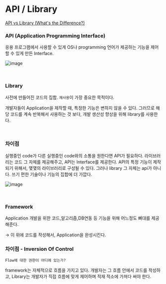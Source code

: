 # API / Library

[API vs Library (What's the Difference?)](https://rapidapi.com/blog/api-vs-library/)

### API  (Application Programming Interface)

응용 프로그램에서 사용할 수 있게 OS나 programming 언어가 제공하는 기능을 제어할 수 있게 만든 Interface. 

![image](https://user-images.githubusercontent.com/46887352/98670325-e7bdb180-2395-11eb-913c-781e8c3aace9.png)

</br>

### Library

사전에 만들어진 코드의 집합. `재사용`이 가장 중요한 목적이다.

개발자들이 Application을 제작할 때, 특정한 기능은 변하지 않을 수 있다. 그러므로 해당 코드를 계속 반복해서 사용하는 것 보다, 개발 생산성 향상을 위해 library를 사용한다.

</br>

### 차이점

실행중인 code가 다른 실행중인 code와의 소통을 원한다면 API가 필요하다. 라이브러리는 코드 그 자체를 제공해주고, API는 Interface를 제공한다. API의 특정 기능이 제작되기 위해서, 몇몇의 라이브러리로 구성될 수 있다. 그러나 library 그 자체는 api가 아니다. 쓰기 편한 기술이나 기능의 집합에 더 가깝다. 

![image](https://user-images.githubusercontent.com/46887352/98670333-eab8a200-2395-11eb-8e94-c521635258b9.png)

</br>

### Framework

Application 개발을 위한 코드,알고리즘,DB연동 등 기능을 위해 어느정도 뼈대를 제공해준다.

→ 이 위에 코드를 작성해서, Application을 완성시킨다.

### 차이점 - Inversion Of Control

`Flow에 대한 권한이 어디에 있는가?`

framework는 자체적으로 흐름을 가지고 있다. 개발자는 그 흐름 안에서 코드를 작성하고, Library는 개발자가 직접 흐름에 맞게 제어하며 적재 적소에 가져다 써야 한다.

